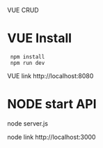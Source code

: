 VUE CRUD

# VUE Install
     npm install
     npm run dev

VUE link http://localhost:8080
    

    
# NODE start API

node server.js
    
node link http://localhost:3000
   
